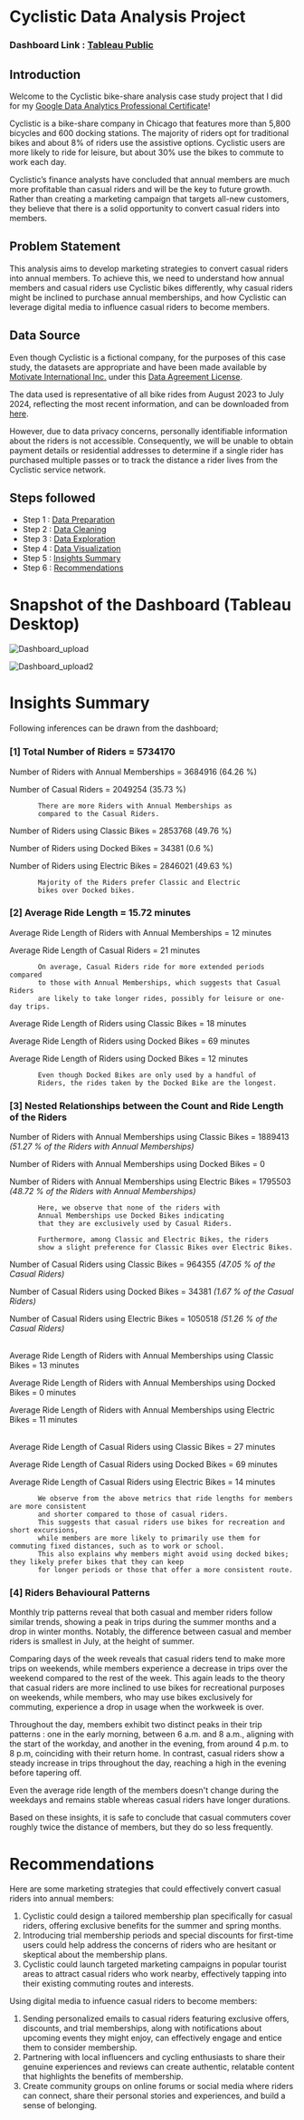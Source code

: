 # Cyclistic Data Analysis Project

### Dashboard Link : [Tableau Public](https://public.tableau.com/views/CYCLISTICDASHBOARD3/Dashboard23?:language=en-US&:sid=&:redirect=auth&:display_count=n&:origin=viz_share_link)

## Introduction

Welcome to the Cyclistic bike-share analysis case study project that I did for my
[Google Data Analytics Professional Certificate](https://www.coursera.org/professional-certificates/google-data-analytics)!

Cyclistic is a bike-share company in Chicago that features more than 5,800 bicycles and 600 docking stations. The majority of riders opt for traditional bikes and about 8% of riders use the assistive options. Cyclistic users are more likely to ride for leisure, but about 30% use the bikes to commute to work each day.

Cyclistic’s finance analysts have concluded that annual members are much more profitable than casual riders and will be the key to future growth. Rather than creating a marketing campaign that targets all-new customers, they believe that there is a solid opportunity to convert casual riders into members.

## Problem Statement

This analysis aims to develop marketing strategies to convert casual riders into annual members. To achieve this, we need to understand how annual members and casual riders use Cyclistic bikes differently, why casual riders might be inclined to purchase annual memberships, and how Cyclistic can leverage digital media to influence casual riders to become members.


## Data Source

Even though Cyclistic is a fictional company, for the purposes of this case study, the datasets are appropriate and
have been made available by [Motivate International Inc.](https://motivateco.com/) under this [Data Agreement License](https://divvybikes.com/data-license-agreement).

The data used is representative of all bike rides from August 2023 to July 2024, reflecting the most recent information, and can be downloaded from [here](https://divvy-tripdata.s3.amazonaws.com/index.html).

However, due to data privacy concerns, personally identifiable information about the riders is not accessible. Consequently, we will be unable to obtain payment details or residential addresses to determine if a single rider has purchased multiple passes or to track the distance a rider lives from the Cyclistic service network.


## Steps followed 

- Step 1 : [Data Preparation](https://github.com/suhaniarora06/Cyclistic-Case-Study-Google-Data-Analytics-Capstone-/blob/main/Data%20Preparation.sql)
- Step 2 : [Data Cleaning](https://github.com/suhaniarora06/Cyclistic-Case-Study-Google-Data-Analytics-Capstone-/blob/main/Data%20Cleaning.sql)
- Step 3 : [Data Exploration](https://github.com/suhaniarora06/Cyclistic-Case-Study-Google-Data-Analytics-Capstone-/blob/main/Data%20Exploration.sql)
- Step 4 : [Data Visualization](https://github.com/suhaniarora06/Cyclistic-Case-Study-Google-Data-Analytics-Capstone-/blob/main/Data%20Visualization.pdf)
- Step 5 : [Insights Summary](#Insights-Summary)
- Step 6 : [Recommendations](#Recommendations)




# Snapshot of the Dashboard (Tableau Desktop)

![Dashboard_upload](https://github.com/user-attachments/assets/7eaacb3e-94c7-49da-b675-00e046c7cc21)

![Dashboard_upload2](https://github.com/user-attachments/assets/83fbc479-1be7-49db-b639-86e922f60952)


# Insights Summary
Following inferences can be drawn from the dashboard;

### [1] Total Number of Riders = 5734170

   Number of Riders with Annual Memberships = 3684916 (64.26 %)

   Number of Casual Riders = 2049254 (35.73 %)

           There are more Riders with Annual Memberships as 
           compared to the Casual Riders.

   Number of Riders using Classic Bikes = 2853768 (49.76 %)

   Number of Riders using Docked Bikes = 34381 (0.6 %)

   Number of Riders using Electric Bikes = 2846021 (49.63 %)

           Majority of the Riders prefer Classic and Electric 
           bikes over Docked bikes.
        
           
### [2] Average Ride Length = 15.72 minutes

Average Ride Length of Riders with Annual Memberships = 12 minutes

Average Ride Length of Casual Riders = 21 minutes

           On average, Casual Riders ride for more extended periods compared 
           to those with Annual Memberships, which suggests that Casual Riders 
           are likely to take longer rides, possibly for leisure or one-day trips.

Average Ride Length of Riders using Classic Bikes = 18 minutes

Average Ride Length of Riders using Docked Bikes = 69 minutes

Average Ride Length of Riders using Docked Bikes = 12 minutes
  
           Even though Docked Bikes are only used by a handful of
           Riders, the rides taken by the Docked Bike are the longest.

  
### [3] Nested Relationships between the Count and Ride Length of the Riders
  
Number of Riders with Annual Memberships using Classic Bikes = 1889413 *(51.27 % of the Riders with Annual Memberships)*

Number of Riders with Annual Memberships using Docked Bikes = 0

Number of Riders with Annual Memberships using Electric Bikes = 1795503 *(48.72 % of the Riders with Annual Memberships)*

           Here, we observe that none of the riders with 
           Annual Memberships use Docked Bikes indicating 
           that they are exclusively used by Casual Riders.
           
           Furthermore, among Classic and Electric Bikes, the riders 
           show a slight preference for Classic Bikes over Electric Bikes.

           
Number of Casual Riders using Classic Bikes = 964355 *(47.05 % of the Casual Riders)*

Number of Casual Riders using Docked Bikes = 34381 *(1.67 % of the Casual Riders)*

Number of Casual Riders using Electric Bikes =  1050518 *(51.26 % of the Casual Riders)* <br>


<br/>
Average Ride Length of Riders with Annual Memberships using Classic Bikes = 13 minutes

Average Ride Length of Riders with Annual Memberships using Docked Bikes = 0 minutes

Average Ride Length of Riders with Annual Memberships using Electric Bikes = 11 minutes<br>


<br/>
Average Ride Length of Casual Riders using Classic Bikes = 27 minutes

Average Ride Length of Casual Riders using Docked Bikes = 69 minutes

Average Ride Length of Casual Riders using Electric Bikes = 14 minutes
 
           We observe from the above metrics that ride lengths for members are more consistent 
           and shorter compared to those of casual riders. 
           This suggests that casual riders use bikes for recreation and short excursions, 
           while members are more likely to primarily use them for commuting fixed distances, such as to work or school.
           This also explains why members might avoid using docked bikes; they likely prefer bikes that they can keep 
           for longer periods or those that offer a more consistent route.


 ### [4] Riders Behavioural Patterns


 Monthly trip patterns reveal that both casual and member riders follow similar trends, showing a peak in trips during the summer months and a drop in winter months. Notably, the difference between casual and 
 member riders is smallest in July, at the height of summer.

 Comparing days of the week reveals that casual riders tend to make more trips on weekends, while members experience a decrease in trips over the weekend compared to the rest of the week. This again leads to the 
 theory that casual riders are more inclined to use bikes for recreational purposes on weekends, while members, who may use bikes exclusively for commuting, experience a drop in usage when the workweek is over.

 Throughout the day, members exhibit two distinct peaks in their trip patterns : 
 one in the early morning, between 6 a.m. and 8 a.m., aligning with the start of the workday, and another in the evening, from around 4 p.m. to 8 p.m, coinciding with their return home. In contrast, casual 
 riders show a steady increase in trips throughout the day, reaching a high in the evening before tapering off.

 Even the average ride length of the members doesn't change during the weekdays and remains stable whereas casual riders have longer durations.

 Based on these insights, it is safe to conclude that casual commuters cover roughly twice the distance of members, but they do so less frequently. 



# Recommendations

Here are some marketing strategies that could effectively convert casual riders into annual members:

1. Cyclistic could design a tailored membership plan specifically for casual riders, offering exclusive benefits for the summer and spring months.
2. Introducing trial membership periods and special discounts for first-time users could help address the concerns of riders who are hesitant or skeptical about the membership plans.
3. Cyclistic could launch targeted marketing campaigns in popular tourist areas to attract casual riders who work nearby, effectively tapping into their existing commuting routes and interests.



Using digital media to infuence casual riders to become members:
  1. Sending personalized emails to casual riders featuring exclusive offers, discounts, and trial memberships, along with notifications about upcoming events they might enjoy, can effectively engage and entice 
     them to consider membership.
  2. Partnering with local influencers and cycling enthusiasts to share their genuine experiences and reviews can create authentic, relatable content that highlights the benefits of membership.
  3. Create community groups on online forums or social media where riders can connect, share their personal stories and experiences, and build a sense of belonging.





 
